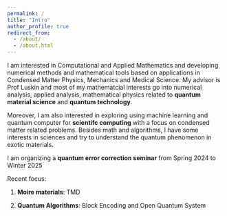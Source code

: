```yaml
---
permalink: /
title: "Intro"
author_profile: true
redirect_from: 
  - /about/
  - /about.html
---
```

I am interested in Computational and Applied Mathematics and developing numerical methods and mathematical tools based on applications in Condensed Matter Physics, Mechanics and Medical Science. My advisor is Prof Luskin and most of my mathematcial interests go into numerical analysis, applied analysis, mathematical physics related to __quantum material science__ and __quantum technology__. 

Moreover, I am also interested in exploring using machine learning and quantum computer for __scientifc computing__ with a focus on condensed matter related problems. Besides math and algorithms, I have some interests in sciences and try to understand the quantum phenomenon in exotic materials.

I am organizing a __quantum error correction seminar__ from Spring 2024 to Winter 2025

Recent focus:

1. __Moire materials__: TMD

2. __Quantum Algorithms__: Block Encoding and Open Quantum System
